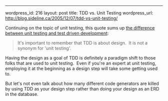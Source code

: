 --- 
wordpress_id: 216
layout: post
title: TDD vs. Unit Testing
wordpress_url: http://blog.sideline.ca/2005/12/07/tdd-vs-unit-testing/

<p>Continuing on the topic of unit testing, this quote sums up <a href="http://steve.emxsoftware.com/TDD/TDD+and+Unit+Testing+are+NOT+the+Same">the difference between unit testing and test driven development</a>:</p>
<blockquote>
<p><!--StartFragment -->It's important to remember that TDD is about design.  It is not a synonym for 'unit testing'. </p></blockquote>
<p>Having the design as a goal of TDD is definitely a paradigm shift to those folks that are used to unit testing.  Even if you're an expert at unit testing, employing it at the beginning as a design step will take some getting used to.</p>
<p>But let's not even talk about how many different code generators are killed by using TDD as your design step rather than doing your design as an ERD in the database.</p>
